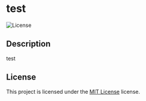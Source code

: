 # test
  ![License](https://img.shields.io/badge/license-MIT%20License-blue.svg)
  ## Description
  test
  ## License

This project is licensed under the [MIT License](https://choosealicense.com/licenses/mit-license/) license.
  